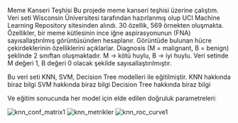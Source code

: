 Meme Kanseri Teşhisi
Bu projede meme kanseri teşhisi üzerine çalıştım. Veri seti Wisconsin Üniversitesi tarafından hazırlanmış olup UCI Machine Learning Repository sitesinden alındı. 30 özellik, 569 örnekten
oluşmakta. Özellikler, bir meme kütlesinin ince iğne aspirasyonunun (FNA) sayısallaştırılmış görüntüsünden hesaplanır. Görüntüde bulunan hücre çekirdeklerinin özelliklerini açıklarlar.
Diagnosis (M = malignant, B = benign) şeklinde 2 sınıftan oluşmaktadır. M -> kötü huylu, B -> iyi huylu. Veri setinde M değeri 1, B değeri 0 olacak şekilde sayısallaştırılmıştır.

Bu veri seti KNN, SVM, Decision Tree modelleri ile eğitilmiştir. 
KNN hakkında biraz bilgi
SVM hakkında biraz bilgi
Decision Tree hakkında biraz bilgi

Ve eğitim sonucunda her model için elde edilen doğruluk parametreleri:

![knn_conf_matrix1](https://github.com/user-attachments/assets/26b85c7d-0377-42a2-8095-042f8789b4b5) ![knn_metrikler](https://github.com/user-attachments/assets/00518c66-9205-4513-9b72-7df275f76380) ![knn_roc_curve1](https://github.com/user-attachments/assets/c3154775-ccdc-45f3-8ea2-8f73c757fab4)


